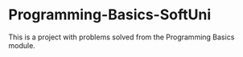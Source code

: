 # Programming-Basics-SoftUni
This is a project with problems solved from the Programming Basics module.
